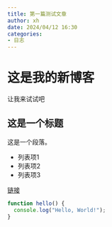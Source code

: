 ```yaml
---
title: 第一篇测试文章
author: xh
date: 2024/04/12 16:30
categories:
- 日志
---
```


# 这是我的新博客

让我来试试吧

## 这是一个标题

这是一个段落。

- 列表项1
- 列表项2
- 列表项3

[链接](https://www.example.com)


```javascript
function hello() {
  console.log("Hello, World!");
}
```
  
